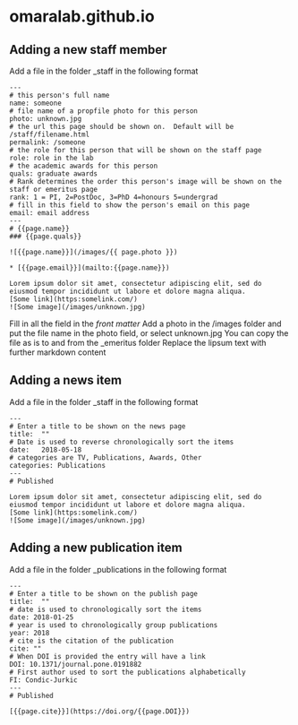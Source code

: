 # omaralab.github.io

## Adding a new staff member

Add a file in the folder _staff in the following format

```Liquid
---
# this person's full name
name: someone
# file name of a propfile photo for this person
photo: unknown.jpg
# the url this page should be shown on.  Default will be /staff/filename.html
permalink: /someone
# the role for this person that will be shown on the staff page
role: role in the lab
# the academic awards for this person 
quals: graduate awards
# Rank determines the order this person's image will be shown on the staff or emeritus page
rank: 1 = PI, 2=PostDoc, 3=PhD 4=honours 5=undergrad
# fill in this field to show the person's email on this page
email: email address
---
# {{page.name}} 
### {{page.quals}}

![{{page.name}}](/images/{{ page.photo }})

* [{{page.email}}](mailto:{{page.name}})

Lorem ipsum dolor sit amet, consectetur adipiscing elit, sed do eiusmod tempor incididunt ut labore et dolore magna aliqua. 
[Some link](https:somelink.com/)
![Some image](/images/unknown.jpg)
```  
Fill in all the field in the *front matter* 
Add a photo in the /images folder and put the file name in the photo field, or select unknown.jpg 
You can copy the file as is to and from the _emeritus folder 
Replace the lipsum text with further markdown content

## Adding a news item
Add a file in the folder _staff in the following format

```Liquid
---
# Enter a title to be shown on the news page
title:  ""
# Date is used to reverse chronologically sort the items
date:   2018-05-18 
# categories are TV, Publications, Awards, Other
categories: Publications
---
# Published 

Lorem ipsum dolor sit amet, consectetur adipiscing elit, sed do eiusmod tempor incididunt ut labore et dolore magna aliqua. 
[Some link](https:somelink.com/)
![Some image](/images/unknown.jpg)
``` 

## Adding a new publication item
Add a file in the folder _publications in the following format

```Liquid
---
# Enter a title to be shown on the publish page
title:  ""
# date is used to chronologically sort the items
date: 2018-01-25 
# year is used to chronologically group publications 
year: 2018
# cite is the citation of the publication
cite: ""
# When DOI is provided the entry will have a link
DOI: 10.1371/journal.pone.0191882
# First author used to sort the publications alphabetically 
FI: Condic-Jurkic
---
# Published 

[{{page.cite}}](https://doi.org/{{page.DOI}})
``` 


